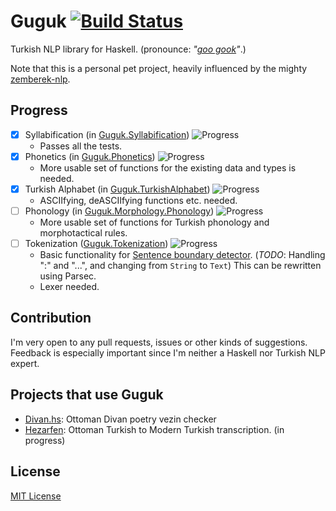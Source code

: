 Guguk [![Build Status](https://secure.travis-ci.org/joom/Guguk.svg)](http://travis-ci.org/joom/Guguk)
=====

Turkish NLP library for Haskell. (pronounce: *"[goo gook](http://forvo.com/word/guguk/#tr)"*.)

Note that this is a personal pet project, heavily influenced by the mighty [zemberek-nlp](http://github.com/ahmetaa/zemberek-nlp).

## Progress

- [x] Syllabification (in [Guguk.Syllabification](src/Guguk/Syllabification.hs)) ![Progress](http://progressed.io/bar/100)
    * Passes all the tests.
- [x] Phonetics (in [Guguk.Phonetics](src/Guguk/Phonetics.hs)) ![Progress](http://progressed.io/bar/20)
    * More usable set of functions for the existing data and types is needed.
- [x] Turkish Alphabet (in [Guguk.TurkishAlphabet](src/Guguk/TurkishAlphabet.hs)) ![Progress](http://progressed.io/bar/10)
    * ASCIIfying, deASCIIfying functions etc. needed.
- [ ] Phonology (in [Guguk.Morphology.Phonology](src/Guguk/Morphology/Phonology.hs)) ![Progress](http://progressed.io/bar/10)
    * More usable set of functions for Turkish phonology and morphotactical rules.
- [ ] Tokenization ([Guguk.Tokenization](src/Guguk/Tokenization)) ![Progress](http://progressed.io/bar/7)
    * Basic functionality for [Sentence boundary detector](src/Guguk/Tokenization/SentenceBoundary.hs). (*TODO*: Handling ":" and "...", and changing from `String` to `Text`) This can be rewritten using Parsec.
    * Lexer needed.

## Contribution

I'm very open to any pull requests, issues or other kinds of suggestions. Feedback is especially important since I'm neither a Haskell nor Turkish NLP expert.

## Projects that use Guguk

* [Divan.hs](http://github.com/joom/Divan.hs): Ottoman Divan poetry vezin checker
* [Hezarfen](http://github.com/joom/Hezarfen): Ottoman Turkish to Modern Turkish transcription. (in progress)

## License

[MIT License](http://joom.mit-license.org/)

